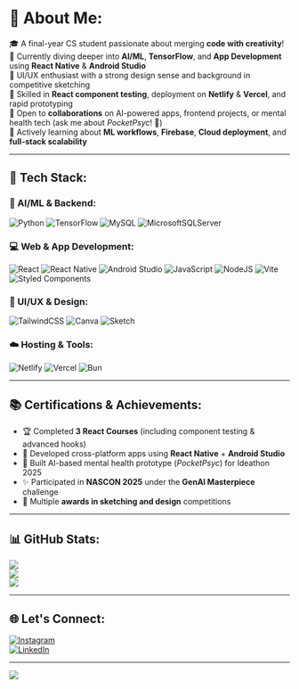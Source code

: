 # 💫 About Me:
🎓 A final-year CS student passionate about merging **code with creativity**!  
🔭 Currently diving deeper into **AI/ML**, **TensorFlow**, and **App Development** using **React Native** & **Android Studio**  
🎨 UI/UX enthusiast with a strong design sense and background in competitive sketching  
🧪 Skilled in **React component testing**, deployment on **Netlify** & **Vercel**, and rapid prototyping  
🤝 Open to **collaborations** on AI-powered apps, frontend projects, or mental health tech (ask me about *PocketPsyc*! 👀)  
🌱 Actively learning about **ML workflows**, **Firebase**, **Cloud deployment**, and **full-stack scalability**

---

## 🚀 Tech Stack:
### 🧠 AI/ML & Backend:
![Python](https://img.shields.io/badge/python-3670A0?style=for-the-badge&logo=python&logoColor=ffdd54)
![TensorFlow](https://img.shields.io/badge/TensorFlow-FF6F00.svg?style=for-the-badge&logo=TensorFlow&logoColor=white)
![MySQL](https://img.shields.io/badge/mysql-4479A1.svg?style=for-the-badge&logo=mysql&logoColor=white)
![MicrosoftSQLServer](https://img.shields.io/badge/Microsoft%20SQL%20Server-CC2927?style=for-the-badge&logo=microsoft%20sql%20server&logoColor=white)

### 💻 Web & App Development:
![React](https://img.shields.io/badge/react-%2320232a.svg?style=for-the-badge&logo=react&logoColor=%2361DAFB)
![React Native](https://img.shields.io/badge/react--native-20232A?style=for-the-badge&logo=react&logoColor=61DAFB)
![Android Studio](https://img.shields.io/badge/Android%20Studio-3DDC84?style=for-the-badge&logo=android-studio&logoColor=white)
![JavaScript](https://img.shields.io/badge/javascript-%23323330.svg?style=for-the-badge&logo=javascript&logoColor=%23F7DF1E)
![NodeJS](https://img.shields.io/badge/node.js-6DA55F?style=for-the-badge&logo=node.js&logoColor=white)
![Vite](https://img.shields.io/badge/vite-%23646CFF.svg?style=for-the-badge&logo=vite&logoColor=white)
![Styled Components](https://img.shields.io/badge/styled--components-DB7093?style=for-the-badge&logo=styled-components&logoColor=white)

### 🎨 UI/UX & Design:
![TailwindCSS](https://img.shields.io/badge/tailwindcss-%2338B2AC.svg?style=for-the-badge&logo=tailwind-css&logoColor=white)
![Canva](https://img.shields.io/badge/Canva-%2300C4CC.svg?style=for-the-badge&logo=Canva&logoColor=white)
![Sketch](https://img.shields.io/badge/Sketch-FFB387?style=for-the-badge&logo=sketch&logoColor=black)

### ☁️ Hosting & Tools:
![Netlify](https://img.shields.io/badge/netlify-%23000000.svg?style=for-the-badge&logo=netlify&logoColor=#00C7B7)
![Vercel](https://img.shields.io/badge/vercel-%23000000.svg?style=for-the-badge&logo=vercel&logoColor=white)
![Bun](https://img.shields.io/badge/Bun-%23000000.svg?style=for-the-badge&logo=bun&logoColor=white)

---

## 📚 Certifications & Achievements:
- 🏆 Completed **3 React Courses** (including component testing & advanced hooks)
- 📱 Developed cross-platform apps using **React Native** + **Android Studio**
- 🧠 Built AI-based mental health prototype (*PocketPsyc*) for Ideathon 2025
- ✨ Participated in **NASCON 2025** under the **GenAI Masterpiece** challenge
- 🎨 Multiple **awards in sketching and design** competitions

---

## 📊 GitHub Stats:
![](https://github-readme-stats.vercel.app/api?username=Ayeshaa-Maqsood&theme=dark&hide_border=false&include_all_commits=false&count_private=false)<br/>
![](https://github-readme-streak-stats.herokuapp.com/?user=Ayeshaa-Maqsood&theme=dark&hide_border=false)<br/>
![](https://github-readme-stats.vercel.app/api/top-langs/?username=Ayeshaa-Maqsood&theme=dark&hide_border=false&include_all_commits=false&count_private=false&layout=compact)

---

## 🌐 Let's Connect:
[![Instagram](https://img.shields.io/badge/Instagram-%23E4405F.svg?logo=Instagram&logoColor=white)](https://instagram.com/_aieshw_)  
[![LinkedIn](https://img.shields.io/badge/LinkedIn-%230077B5.svg?logo=linkedin&logoColor=white)](https://www.linkedin.com/in/ayesha-maqsood-9b7821322/)  

---

[![](https://visitcount.itsvg.in/api?id=Ayeshaa-Maqsood&icon=0&color=0)](https://visitcount.itsvg.in)

